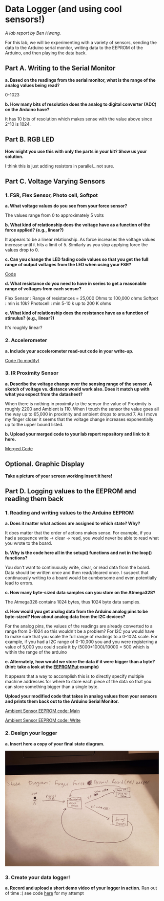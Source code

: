 # Data Logger (and using cool sensors!)

*A lab report by Ben Hwang.*

For this lab, we will be experimenting with a variety of sensors, sending the data to the Arduino serial monitor, writing data to the EEPROM of the Arduino, and then playing the data back.

## Part A.  Writing to the Serial Monitor
 
**a. Based on the readings from the serial monitor, what is the range of the analog values being read?**

0-1023
 
**b. How many bits of resolution does the analog to digital converter (ADC) on the Arduino have?**

It has 10 bits of resolution which makes sense with the value above since 2^10 is 1024.

## Part B. RGB LED

**How might you use this with only the parts in your kit? Show us your solution.**

I think this is just adding resistors in parallel...not sure.

## Part C. Voltage Varying Sensors 
 
### 1. FSR, Flex Sensor, Photo cell, Softpot

**a. What voltage values do you see from your force sensor?**

The values range from 0 to approximately 5 volts

**b. What kind of relationship does the voltage have as a function of the force applied? (e.g., linear?)**

It appears to be a linear relationship. As force increases the voltage values increase until it hits a limit of 5. Similarly as you stop applying force the values drop to 0.

**c. Can you change the LED fading code values so that you get the full range of output voltages from the LED when using your FSR?**

[Code](https://github.com/bhwan1118/IDD-Fa18-Lab3/blob/master/LED_Fade_Code.ino)

**d. What resistance do you need to have in series to get a reasonable range of voltages from each sensor?**

Flex Sensor : Range of resistances = 25,000 Ohms to 100,000 ohms
Softpot : min is 10k?
Photocell : min 5-10 k up to 200 K ohms


**e. What kind of relationship does the resistance have as a function of stimulus? (e.g., linear?)**

It's roughly linear?

### 2. Accelerometer
 
**a. Include your accelerometer read-out code in your write-up.**

[Code (to modify)](https://github.com/bhwan1118/IDD-Fa18-Lab3/blob/master/LED_Display_Accel.ino)

### 3. IR Proximity Sensor

**a. Describe the voltage change over the sensing range of the sensor. A sketch of voltage vs. distance would work also. Does it match up with what you expect from the datasheet?**

When there is nothing in proximity to the sensor the value of Proximity is roughly 2200 and Ambient is 110. When I touch the sensor the value goes all the way up to 65,000 in proximity and ambient drops to around 7. As I move my finger closer it seems that the voltage change increases exponentially up to the upper bound listed.

**b. Upload your merged code to your lab report repository and link to it here.**

[Merged Code](https://github.com/bhwan1118/IDD-Fa18-Lab3/blob/master/Merged_Prox_Accel.ino)

## Optional. Graphic Display

**Take a picture of your screen working insert it here!**

## Part D. Logging values to the EEPROM and reading them back
 
### 1. Reading and writing values to the Arduino EEPROM

**a. Does it matter what actions are assigned to which state? Why?**

It does matter that the order of actions makes sense. For example, if you had a sequence write -> clear -> read, you would never be able to read what you wrote to the board.

**b. Why is the code here all in the setup() functions and not in the loop() functions?**

You don't want to continuously write, clear, or read data from the board. Data should be written once and then read/cleared once. I suspect that continuously writing to a board would be cumbersome and even potentially lead to errors.

**c. How many byte-sized data samples can you store on the Atmega328?**

The Atmega328 contains 1024 bytes, thus 1024 byte data samples.

**d. How would you get analog data from the Arduino analog pins to be byte-sized? How about analog data from the I2C devices?**

For the analog pins, the values of the readings are already converted to a range from 0-1024 so this wouldn't be a problem? For I2C you would have to make sure that you scale the full range of readings to a 0-1024 scale. For example, if you had a I2C range of 0-10,000 you and you were registering a value of 5,000 you could scale it by (5000*1000)/10000 = 500 which is within the range of the arduino

**e. Alternately, how would we store the data if it were bigger than a byte? (hint: take a look at the [EEPROMPut](https://www.arduino.cc/en/Reference/EEPROMPut) example)**

It appears that a way to accomplish this is to directly specify multiple machine addresses for where to store each piece of the data so that you can store something bigger than a single byte.

**Upload your modified code that takes in analog values from your sensors and prints them back out to the Arduino Serial Monitor.**

[Ambient Sensor EEPROM code: Main ](https://github.com/bhwan1118/IDD-Fa18-Lab3/blob/master/ModifiedSwitchState.ino)

[Ambient Sensor EEPROM code: Write ](https://github.com/bhwan1118/IDD-Fa18-Lab3/blob/master/state2.ino)

### 2. Design your logger
 
**a. Insert here a copy of your final state diagram.**

![image](https://github.com/bhwan1118/IDD-Fa18-Lab3/blob/master/State%20Diagram.jpg)

### 3. Create your data logger!
 
**a. Record and upload a short demo video of your logger in action.**
Ran out of time :( see code [here](https://github.com/bhwan1118/IDD-Fa18-Lab3/blob/master/FSR_Read_Write.ino) for my attempt
